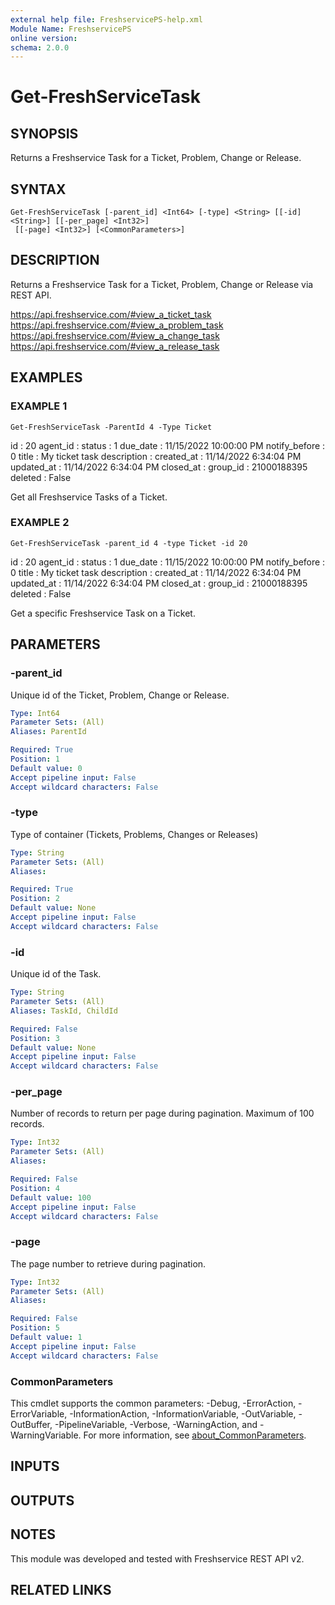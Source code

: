 ```yaml
---
external help file: FreshservicePS-help.xml
Module Name: FreshservicePS
online version:
schema: 2.0.0
---
```


# Get-FreshServiceTask

## SYNOPSIS
Returns a Freshservice Task for a Ticket, Problem, Change or Release.

## SYNTAX

```
Get-FreshServiceTask [-parent_id] <Int64> [-type] <String> [[-id] <String>] [[-per_page] <Int32>]
 [[-page] <Int32>] [<CommonParameters>]
```

## DESCRIPTION
Returns a Freshservice Task for a Ticket, Problem, Change or Release via REST API.

https://api.freshservice.com/#view_a_ticket_task
https://api.freshservice.com/#view_a_problem_task
https://api.freshservice.com/#view_a_change_task
https://api.freshservice.com/#view_a_release_task

## EXAMPLES

### EXAMPLE 1
```
Get-FreshServiceTask -ParentId 4 -Type Ticket
```

id            : 20
agent_id      :
status        : 1
due_date      : 11/15/2022 10:00:00 PM
notify_before : 0
title         : My ticket task
description   :
created_at    : 11/14/2022 6:34:04 PM
updated_at    : 11/14/2022 6:34:04 PM
closed_at     :
group_id      : 21000188395
deleted       : False

Get all Freshservice Tasks of a Ticket.

### EXAMPLE 2
```
Get-FreshServiceTask -parent_id 4 -type Ticket -id 20
```

id            : 20
agent_id      :
status        : 1
due_date      : 11/15/2022 10:00:00 PM
notify_before : 0
title         : My ticket task
description   :
created_at    : 11/14/2022 6:34:04 PM
updated_at    : 11/14/2022 6:34:04 PM
closed_at     :
group_id      : 21000188395
deleted       : False

Get a specific Freshservice Task on a Ticket.

## PARAMETERS

### -parent_id
Unique id of the Ticket, Problem, Change or Release.

```yaml
Type: Int64
Parameter Sets: (All)
Aliases: ParentId

Required: True
Position: 1
Default value: 0
Accept pipeline input: False
Accept wildcard characters: False
```

### -type
Type of container (Tickets, Problems, Changes or Releases)

```yaml
Type: String
Parameter Sets: (All)
Aliases:

Required: True
Position: 2
Default value: None
Accept pipeline input: False
Accept wildcard characters: False
```

### -id
Unique id of the Task.

```yaml
Type: String
Parameter Sets: (All)
Aliases: TaskId, ChildId

Required: False
Position: 3
Default value: None
Accept pipeline input: False
Accept wildcard characters: False
```

### -per_page
Number of records to return per page during pagination. 
Maximum of 100 records.

```yaml
Type: Int32
Parameter Sets: (All)
Aliases:

Required: False
Position: 4
Default value: 100
Accept pipeline input: False
Accept wildcard characters: False
```

### -page
The page number to retrieve during pagination.

```yaml
Type: Int32
Parameter Sets: (All)
Aliases:

Required: False
Position: 5
Default value: 1
Accept pipeline input: False
Accept wildcard characters: False
```

### CommonParameters
This cmdlet supports the common parameters: -Debug, -ErrorAction, -ErrorVariable, -InformationAction, -InformationVariable, -OutVariable, -OutBuffer, -PipelineVariable, -Verbose, -WarningAction, and -WarningVariable. For more information, see [about_CommonParameters](http://go.microsoft.com/fwlink/?LinkID=113216).

## INPUTS

## OUTPUTS

## NOTES
This module was developed and tested with Freshservice REST API v2.

## RELATED LINKS
